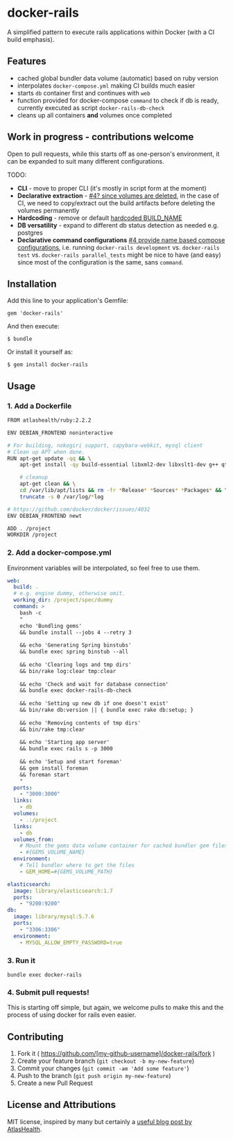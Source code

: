 # docker-rails

A simplified pattern to execute rails applications within Docker (with a CI build emphasis).

## Features
- cached global bundler data volume (automatic) based on ruby version
- interpolates `docker-compose.yml` making CI builds much easier
- starts `db` container first and continues with `web`
- function provided for docker-compose `command` to check if db is ready, currently executed as script `docker-rails-db-check`
- cleans up all containers **and** volumes once completed


## Work in progress - contributions welcome
Open to pull requests, while this starts off as one-person's environment, it can be expanded to suit many different configurations.

TODO:
- **CLI** - move to proper CLI (it's mostly in script form at the moment)
- **Declarative extraction** - [#4? since volumes are deleted](https://github.com/alienfast/docker-rails/issues/4), in the case of CI, we need to copy/extract out the build artifacts before deleting the volumes permanently
- **Hardcoding** - remove or default [hardcoded BUILD_NAME](https://github.com/alienfast/docker-rails/issues/1)
- **DB versatility** - expand to different db status detection as needed e.g. postgres
- **Declarative command configurations** [#4 provide name based compose configurations](https://github.com/alienfast/docker-rails/issues/4), i.e. running `docker-rails development` vs. `docker-rails test` vs. `docker-rails parallel_tests` might be nice to have (and easy) since most of the configuration is the same, sans `command`.


## Installation

Add this line to your application's Gemfile:

    gem 'docker-rails'

And then execute:

    $ bundle

Or install it yourself as:

    $ gem install docker-rails

## Usage

### 1. Add a Dockerfile

```bash
FROM atlashealth/ruby:2.2.2

ENV DEBIAN_FRONTEND noninteractive

# For building, nokogiri support, capybara-webkit, mysql client
# Clean up APT when done.
RUN apt-get update -qq && \
    apt-get install -qy build-essential libxml2-dev libxslt1-dev g++ qt5-default libqt5webkit5-dev xvfb libmysqlclient-dev && \

    # cleanup
    apt-get clean && \
    cd /var/lib/apt/lists && rm -fr *Release* *Sources* *Packages* && \
    truncate -s 0 /var/log/*log

# https://github.com/docker/docker/issues/4032
ENV DEBIAN_FRONTEND newt

ADD . /project
WORKDIR /project
```

### 2. Add a docker-compose.yml

Environment variables will be interpolated, so feel free to use them.

```yaml
web:
  build: .
  # e.g. engine dummy, otherwise omit.
  working_dir: /project/spec/dummy
  command: >
    bash -c
    "
    echo 'Bundling gems'
    && bundle install --jobs 4 --retry 3
     
    && echo 'Generating Spring binstubs'
    && bundle exec spring binstub --all
     
    && echo 'Clearing logs and tmp dirs'
    && bin/rake log:clear tmp:clear
     
    && echo 'Check and wait for database connection'
    && bundle exec docker-rails-db-check
     
    && echo 'Setting up new db if one doesn't exist'
    && bin/rake db:version || { bundle exec rake db:setup; }
     
    && echo 'Removing contents of tmp dirs'
    && bin/rake tmp:clear
     
    && echo 'Starting app server'
    && bundle exec rails s -p 3000
     
    && echo 'Setup and start foreman'
    && gem install foreman
    && foreman start
    "
  ports:
    - "3000:3000"
  links:
    - db
  volumes:
    - .:/project
  links:
    - db
  volumes_from:
    # Mount the gems data volume container for cached bundler gem files
    - #{GEMS_VOLUME_NAME}
  environment:
    # Tell bundler where to get the files
    - GEM_HOME=#{GEMS_VOLUME_PATH}

elasticsearch:
  image: library/elasticsearch:1.7
  ports:
    - "9200:9200"
db:
  image: library/mysql:5.7.6
  ports:
    - "3306:3306"
  environment:
    - MYSQL_ALLOW_EMPTY_PASSWORD=true
```

### 3. Run it

`bundle exec docker-rails`

### 4. Submit pull requests!

This is starting off simple, but again, we welcome pulls to make this and the process of using docker for rails even easier.


## Contributing

1. Fork it ( https://github.com/[my-github-username]/docker-rails/fork )
2. Create your feature branch (`git checkout -b my-new-feature`)
3. Commit your changes (`git commit -am 'Add some feature'`)
4. Push to the branch (`git push origin my-new-feature`)
5. Create a new Pull Request

## License and Attributions
MIT license, inspired by many but certainly a [useful blog post by AtlasHealth](http://www.atlashealth.com/blog/2014/09/persistent-ruby-gems-docker-container). 
